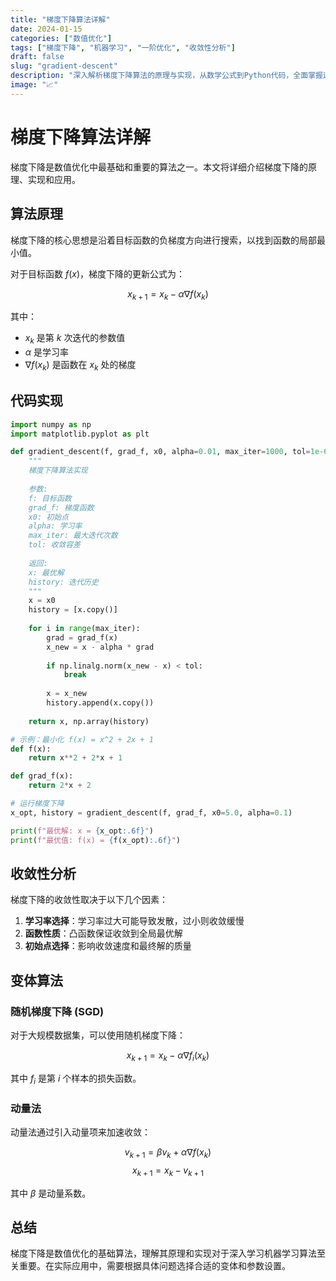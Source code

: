 ```yaml
---
title: "梯度下降算法详解"
date: 2024-01-15
categories: ["数值优化"]
tags: ["梯度下降", "机器学习", "一阶优化", "收敛性分析"]
draft: false
slug: "gradient-descent"
description: "深入解析梯度下降算法的原理与实现，从数学公式到Python代码，全面掌握这一数值优化的基础算法。"
image: "📈"
---
```


# 梯度下降算法详解

梯度下降是数值优化中最基础和重要的算法之一。本文将详细介绍梯度下降的原理、实现和应用。

## 算法原理

梯度下降的核心思想是沿着目标函数的负梯度方向进行搜索，以找到函数的局部最小值。

对于目标函数 $f(x)$，梯度下降的更新公式为：

$$x_{k+1} = x_k - \alpha \nabla f(x_k)$$

其中：
- $x_k$ 是第 $k$ 次迭代的参数值
- $\alpha$ 是学习率
- $\nabla f(x_k)$ 是函数在 $x_k$ 处的梯度

## 代码实现

```python
import numpy as np
import matplotlib.pyplot as plt

def gradient_descent(f, grad_f, x0, alpha=0.01, max_iter=1000, tol=1e-6):
    """
    梯度下降算法实现
    
    参数:
    f: 目标函数
    grad_f: 梯度函数
    x0: 初始点
    alpha: 学习率
    max_iter: 最大迭代次数
    tol: 收敛容差
    
    返回:
    x: 最优解
    history: 迭代历史
    """
    x = x0
    history = [x.copy()]
    
    for i in range(max_iter):
        grad = grad_f(x)
        x_new = x - alpha * grad
        
        if np.linalg.norm(x_new - x) < tol:
            break
            
        x = x_new
        history.append(x.copy())
    
    return x, np.array(history)

# 示例：最小化 f(x) = x^2 + 2x + 1
def f(x):
    return x**2 + 2*x + 1

def grad_f(x):
    return 2*x + 2

# 运行梯度下降
x_opt, history = gradient_descent(f, grad_f, x0=5.0, alpha=0.1)

print(f"最优解: x = {x_opt:.6f}")
print(f"最优值: f(x) = {f(x_opt):.6f}")
```

## 收敛性分析

梯度下降的收敛性取决于以下几个因素：

1. **学习率选择**：学习率过大可能导致发散，过小则收敛缓慢
2. **函数性质**：凸函数保证收敛到全局最优解
3. **初始点选择**：影响收敛速度和最终解的质量

## 变体算法

### 随机梯度下降 (SGD)

对于大规模数据集，可以使用随机梯度下降：

$$x_{k+1} = x_k - \alpha \nabla f_i(x_k)$$

其中 $f_i$ 是第 $i$ 个样本的损失函数。

### 动量法

动量法通过引入动量项来加速收敛：

$$v_{k+1} = \beta v_k + \alpha \nabla f(x_k)$$
$$x_{k+1} = x_k - v_{k+1}$$

其中 $\beta$ 是动量系数。

## 总结

梯度下降是数值优化的基础算法，理解其原理和实现对于深入学习机器学习算法至关重要。在实际应用中，需要根据具体问题选择合适的变体和参数设置。 